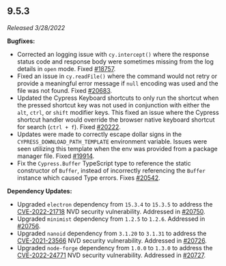 ## 9.5.3

_Released 3/28/2022_

**Bugfixes:**

- Corrected an logging issue with `cy.intercept()` where the response status
  code and response body were sometimes missing from the log details in `open`
  mode. Fixed [#18757](https://github.com/cypress-io/cypress/issues/18757).
- Fixed an issue in `cy.readFile()` where the command would not retry or provide
  a meaningful error message if `null` encoding was used and the file was not
  found. Fixed [#20683](https://github.com/cypress-io/cypress/issues/20683).
- Updated the Cypress Keyboard shortcuts to only run the shortcut when the
  pressed shortcut key was not used in conjunction with either the `alt`,
  `ctrl`, or `shift` modifier keys. This fixed an issue where the Cypress
  shortcut handler would override the browser native keyboard shortcut for
  search (`ctrl + f`). Fixed
  [#20222](https://github.com/cypress-io/cypress/issues/20222).
- Updates were made to correctly escape dollar signs in the
  `CYPRESS_DOWNLOAD_PATH_TEMPLATE` environment variable. Issues were seen
  utilizing this template when the env was provided from a package manager file.
  Fixed [#19914](https://github.com/cypress-io/cypress/issues/19914).
- Fix the `Cypress.Buffer` TypeScript type to reference the static constructor
  of `Buffer`, instead of incorrectly referencing the `Buffer` instance which
  caused Type errors. Fixes
  [#20542](https://github.com/cypress-io/cypress/issues/20542).

**Dependency Updates:**

- Upgraded `electron` dependency from `15.3.4` to `15.3.5` to address the
  [CVE-2022-21718](https://nvd.nist.gov/vuln/detail/CVE-2022-21718) NVD security
  vulnerability. Addressed in
  [#20750](https://github.com/cypress-io/cypress/issues/20750).
- Upgraded `minimist` dependency from `1.2.5` to `1.2.6`. Addressed in
  [#20756](https://github.com/cypress-io/cypress/issues/20756).
- Upgraded `nanoid` dependency from `3.1.20` to `3.1.31` to address the
  [CVE-2021-23566](https://nvd.nist.gov/vuln/detail/CVE-2021-23566) NVD security
  vulnerability. Addressed in
  [#20726](https://github.com/cypress-io/cypress/pull/20726).
- Upgraded `node-forge` dependency from `1.0.0` to `1.3.0` to address the
  [CVE-2022-24771](https://nvd.nist.gov/vuln/detail/CVE-2022-24771) NVD security
  vulnerability. Addressed in
  [#20727](https://github.com/cypress-io/cypress/pull/20727).
